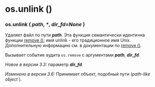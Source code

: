 # os.unlink \(\)

### os.unlink \( _path_, _\*_, _dir\_fd=None_ \)

Удаляет файл по пути _**path**_. Эта функция семантически идентична функции [remove \(\)](os.remove.md); имя unlink - его традиционное имя Unix. Дополнительную информацию см. в документации по [remove \(\)](os.remove.md).

Вызывает событие аудита `os.remove` с аргументами _**path**_, _**dir\_fd**_.

_Новое в версии 3.3:_ параметр _**dir\_fd**_.

_Изменено в версии 3.6:_ Принимает объект, подобный пути \(_path-like object_ \).

